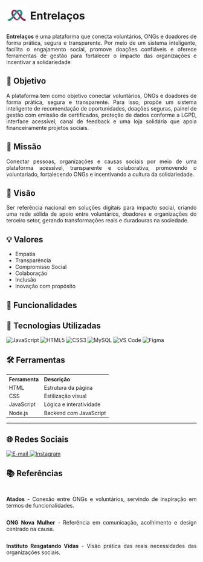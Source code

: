 <div class="container-readme" style="text-align:justify">

<h1><div style="display: flex; align-items: center; gap: 8px;">
  <img src="./assets/img/iconentrelacos.png" alt="Icon Entrelaços" width="55" />
  Entrelaços
</div></h1>


<p><strong>Entrelaços</strong> é uma plataforma que conecta voluntários, ONGs e doadores de forma prática, segura e transparente. Por meio de um sistema inteligente, facilita o engajamento social, promove doações confiáveis e oferece ferramentas de gestão para fortalecer o impacto das organizações e incentivar a solidariedade</p>


<h2>🚀 Objetivo</h2>
<p>A plataforma tem como objetivo conectar voluntários, ONGs e doadores de forma prática, segura e transparente. Para isso, propõe um sistema inteligente de recomendação de oportunidades, doações seguras, painel de gestão com emissão de certificados, proteção de dados conforme a LGPD, interface acessível, canal de feedback e uma loja solidária que apoia financeiramente projetos sociais.</p>

<h2>🎯 Missão</h2>
<p>Conectar pessoas, organizações e causas sociais por meio de uma plataforma acessível, transparente e colaborativa, promovendo o voluntariado, fortalecendo ONGs e incentivando a cultura da solidariedade.</p>

<h2>🔭 Visão</h2>
<p>Ser referência nacional em soluções digitais para impacto social, criando uma rede sólida de apoio entre voluntários, doadores e organizações do terceiro setor, gerando transformações reais e duradouras na sociedade.</p>

<h2>💡 Valores</h2>
<ul>
  <li>Empatia</li>
  <li>Transparência</li>
  <li>Compromisso Social</li>
  <li>Colaboração</li>
  <li>Inclusão</li>
  <li>Inovação com propósito</li>
</ul>

<h2>🧩 Funcionalidades</h2>
<!-- Aqui você pode adicionar as funcionalidades futuramente -->

<h2>🚀 Tecnologias Utilizadas</h2>

<p>
  <img src="https://cdn.jsdelivr.net/gh/devicons/devicon/icons/javascript/javascript-original.svg" alt="JavaScript" width="40" height="40"/>
  <img src="https://cdn.jsdelivr.net/gh/devicons/devicon/icons/html5/html5-original.svg" alt="HTML5" width="40" height="40"/>
  <img src="https://cdn.jsdelivr.net/gh/devicons/devicon/icons/css3/css3-original.svg" alt="CSS3" width="40" height="40"/>
  <img src="https://cdn.jsdelivr.net/gh/devicons/devicon/icons/mysql/mysql-original.svg" alt="MySQL" width="40" height="40"/>
  <img src="https://cdn.jsdelivr.net/gh/devicons/devicon/icons/vscode/vscode-original.svg" alt="VS Code" width="40" height="40"/>
  <img src="https://cdn.jsdelivr.net/gh/devicons/devicon/icons/figma/figma-original.svg" alt="Figma" width="40" height="40"/>
</p>

<h2>🛠️ Ferramentas</h2>

<table>
  <tr>
    <th>Ferramenta</th>
    <th>Descrição</th>
  </tr>
  <tr>
    <td>HTML</td>
    <td>Estrutura da página</td>
  </tr>
  <tr>
    <td>CSS</td>
    <td>Estilização visual</td>
  </tr>
  <tr>
    <td>JavaScript</td>
    <td>Lógica e interatividade</td>
  </tr>
  <tr>
    <td>Node.js</td>
    <td>Backend com JavaScript</td>
  </tr>
</table>

<hr>

<h2>🌐 Redes Sociais</h2>

<p>
  <a href="mailto:contato.entrelacos@gmail.com" target="_blank">
    <img src="https://cdn.jsdelivr.net/gh/devicons/devicon/icons/google/google-original.svg" alt="E-mail" width="40" height="40"/>
  </a>
  <a href="https://www.instagram.com/entrelacos" target="_blank">
    <img src="https://cdn.jsdelivr.net/gh/devicons/devicon/icons/instagram/instagram-original.svg" alt="Instagram" width="40" height="40"/>
  </a>
</p>


<h2>📚 Referências</h2>

<div style="display: flex; align-items: center; gap: 8px;">
  <p style="position: relative; top: 7px"><strong>Atados</strong> - Conexão entre ONGs e voluntários, servindo de inspiração em termos de funcionalidades.</p>
</div>

<div style="display: flex; align-items: center; gap: 8px;">
  <p style="position: relative; top: 7px"><strong>ONG Nova Mulher</strong> - Referência em comunicação, acolhimento e design centrado na causa.</p>
</div>

<div style="display: flex; align-items: center; gap: 8px;">
  <p style="position: relative; top: 7px"><strong>Instituto Resgatando Vidas</strong> - Visão prática das reais necessidades das organizações sociais.</p>
</div>

</div>
